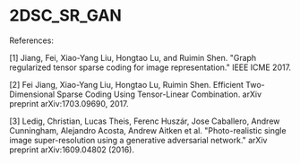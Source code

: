 # 2DSC_SR_GAN
References: 

[1] Jiang, Fei, Xiao-Yang Liu, Hongtao Lu, and Ruimin Shen. 
    "Graph regularized tensor sparse coding for image representation." 
    IEEE ICME 2017.
    
[2] Fei Jiang, Xiao-Yang Liu, Hongtao Lu, Ruimin Shen.
    Efficient Two-Dimensional Sparse Coding Using Tensor-Linear Combination.
    arXiv preprint arXiv:1703.09690, 2017.
   
[3] Ledig, Christian, Lucas Theis, Ferenc Huszár, Jose Caballero, Andrew Cunningham, Alejandro Acosta, Andrew Aitken et al. 
    "Photo-realistic single image super-resolution using a generative adversarial network." 
    arXiv preprint arXiv:1609.04802 (2016).
